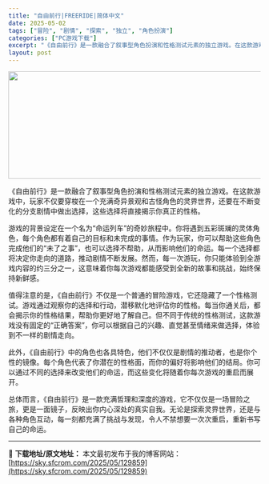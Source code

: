 ```yaml
---
title: "自由前行|FREERIDE|简体中文"
date: 2025-05-02
tags: ["冒险", "剧情", "探索", "独立", "角色扮演"]
categories: ["PC游戏下载"]
excerpt: "《自由前行》是一款融合了叙事型角色扮演和性格测试元素的独立游戏。在这款游戏中，玩家不仅要穿梭在一个充满奇异景观和古怪角色的灵界世界，还要在不断变化的分支剧情中做出选择，这些选择将直接揭示你真正的性格。 游戏的背景设定在一个名为“命运列车”的奇妙旅程中。你将遇到五彩斑斓的灵体角色，每个角色都有着自己的&hellip;"
layout: post
---
```


<img class="aligncenter size-full wp-image-129860" src="https://sky.sfcrom.com/wp-content/uploads/2025/05/2025050206065833.webp" alt="" width="660" height="215" />

《自由前行》是一款融合了叙事型角色扮演和性格测试元素的独立游戏。在这款游戏中，玩家不仅要穿梭在一个充满奇异景观和古怪角色的灵界世界，还要在不断变化的分支剧情中做出选择，这些选择将直接揭示你真正的性格。

游戏的背景设定在一个名为“命运列车”的奇妙旅程中。你将遇到五彩斑斓的灵体角色，每个角色都有着自己的目标和未完成的事情。作为玩家，你可以帮助这些角色完成他们的“未了之事”，也可以选择不帮助，从而影响他们的命运。每一个选择都将决定你走向的道路，推动剧情不断发展。然而，每一次游玩，你只能体验到全游戏内容的约三分之一，这意味着你每次游戏都能感受到全新的故事和挑战，始终保持新鲜感。

值得注意的是，《自由前行》不仅是一个普通的冒险游戏，它还隐藏了一个性格测试。游戏通过观察你的选择和行动，潜移默化地评估你的性格。每当你通关后，都会揭示你的性格结果，帮助你更好地了解自己。但不同于传统的性格测试，这款游戏没有固定的“正确答案”，你可以根据自己的兴趣、直觉甚至情绪来做选择，体验到不一样的剧情走向。

此外，《自由前行》中的角色也各具特色，他们不仅仅是剧情的推动者，也是你个性的镜像。每个角色代表了你潜在的性格面，而你的偏好将影响他们的结局。你可以通过不同的选择来改变他们的命运，而这些变化将随着你每次游戏的重启而展开。

总体而言，《自由前行》是一款充满哲理和深度的游戏，它不仅仅是一场冒险之旅，更是一面镜子，反映出你内心深处的真实自我。无论是探索灵界世界，还是与各种角色互动，每一刻都充满了挑战与发现，令人不禁想要一次次重启，重新书写自己的命运。

---
📖 **下载地址/原文地址：** 本文最初发布于我的博客网站：[https://sky.sfcrom.com/2025/05/129859](https://sky.sfcrom.com/2025/05/129859)
